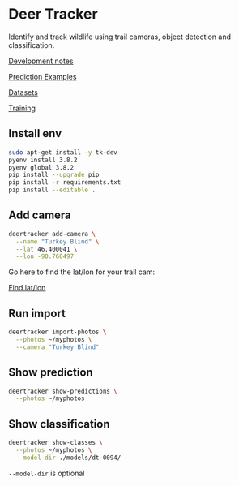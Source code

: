 # Deer Tracker

Identify and track wildlife using trail cameras, object detection and classification.

[Development notes](docs/NOTES.md)

[Prediction Examples](docs/EXAMPLES.md)

[Datasets](docs/DATASETS.md)

[Training](docs/TRAINING.md)

## Install env

```bash
sudo apt-get install -y tk-dev
pyenv install 3.8.2
pyenv global 3.8.2
pip install --upgrade pip
pip install -r requirements.txt
pip install --editable .
```

## Add camera

```bash
deertracker add-camera \
  --name "Turkey Blind" \
  --lat 46.400041 \
  --lon -90.768497
```

Go here to find the lat/lon for your trail cam:

[Find lat/lon](https://www.latlong.net/)

## Run import

```bash
deertracker import-photos \
  --photos ~/myphotos \
  --camera "Turkey Blind"
```

## Show prediction

```bash
deertracker show-predictions \
  --photos ~/myphotos
```

## Show classification

```bash
deertracker show-classes \
  --photos ~/myphotos \
  --model-dir ./models/dt-0094/
```

`--model-dir` is optional
